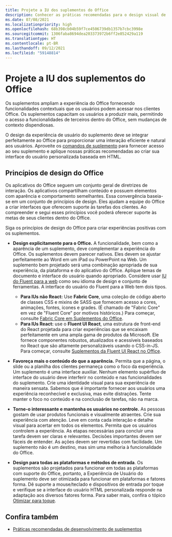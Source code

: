 ```yaml
---
title: Projete a IU dos suplementos do Office
description: Conhecer as práticas recomendadas para o design visual de Suplementos do Office.
ms.date: 07/08/2021
ms.localizationpriority: high
ms.openlocfilehash: 68b398cb04b59f7ce4506739db1357b7cbc3998e
ms.sourcegitcommit: 1306faba8694dea203373972b6ff2e852429a119
ms.translationtype: HT
ms.contentlocale: pt-BR
ms.lasthandoff: 09/12/2021
ms.locfileid: "59148814"
---
```

# <a name="design-the-ui-of-office-add-ins"></a>Projete a IU dos suplementos do Office

Os suplementos ampliam a experiência do Office fornecendo funcionalidades contextuais que os usuários podem acessar nos clientes Office. Os suplementos capacitam os usuários a produzir mais, permitindo o acesso a funcionalidades de terceiros dentro do Office, sem mudanças de contexto dispendiosas.

O design da experiência de usuário do suplemento deve se integrar perfeitamente ao Office para proporcionar uma interação eficiente e natural aos usuários. Aproveite os [comandos de suplemento](add-in-commands.md) para fornecer acesso ao seu suplemento e aplique nossas práticas recomendadas ao criar sua interface do usuário personalizada baseada em HTML.

## <a name="office-design-principles"></a>Princípios de design do Office

Os aplicativos do Office seguem um conjunto geral de diretrizes de interação. Os aplicativos compartilham conteúdo e possuem elementos com aparência e comportamento semelhantes. Essa convergência baseia-se em um conjunto de princípios de design. Eles ajudam a equipe do Office a criar interfaces que oferecem suporte às tarefas dos clientes. Ao compreender e segui esses princípios você poderá oferecer suporte às metas de seus clientes dentro do Office.

Siga os princípios de design do Office para criar experiências positivas com os suplementos.

- **Design explicitamente para o Office.** A funcionalidade, bem como a aparência de um suplemento, deve complementar a experiência do Office. Os suplementos devem parecer nativos. Eles devem se ajustar perfeitamente ao Word em um iPad ou PowerPoint na Web. Um suplemento bem projetado será uma combinação apropriada de sua experiência, da plataforma e do aplicativo do Office. Aplique temas de documento e interface do usuário quando apropriado. Considere usar [IU do Fluent para a web](https://developer.microsoft.com/fluentui#/get-started/web) como seu idioma de design e conjunto de ferramentas. A interface do usuário do Fluent para a Web tem dois tipos.

  - **Para IUs não React:** Use **Fabric Core**, uma coleção de código aberto de classes CSS e mixins de SASS que fornecem acesso a cores, animações, fontes, ícones e grades. (É chamado de "Fabric Core" em vez de "Fluent Core" por motivos históricos.) Para começar, consulte [Fabric Core em Suplementos do Office](fabric-core.md).
  - **Para IUs React:** use o **Fluent UI React**, uma estrutura de front-end do React projetada para criar experiências que se encaixam perfeitamente em uma ampla gama de produtos da Microsoft. Ele fornece componentes robustos, atualizados e acessíveis baseados no React que são altamente personalizáveis usando o CSS-in-JS. Para começar, consulte [Suplementos da Fluent UI React no Office](using-office-ui-fabric-react.md).

- **Favoreça mais o conteúdo do que a aparência.** Permita que a página, o slide ou a planilha dos clientes permaneça como o foco da experiência. Um suplemento é uma interface auxiliar. Nenhum elemento supérfluo de interface do usuário deve interferir no conteúdo e nas funcionalidades do suplemento. Crie uma identidade visual para sua experiência de maneira sensata. Sabemos que é importante fornecer aos usuários uma experiência reconhecível e exclusiva, mas evite distrações. Tente manter o foco no conteúdo e na conclusão de tarefas, não na marca.

- **Torne-o interessante e mantenha os usuários no controle.** As pessoas gostam de usar produtos funcionais e visualmente atraentes. Crie sua experiência com atenção. Leve em conta cada interação e detalhe visual para acertar em todos os elementos. Permita que os usuários controlem a experiência. As etapas necessárias para concluir uma tarefa devem ser claras e relevantes. Decisões importantes devem ser fáceis de entender. As ações devem ser revertidas com facilidade. Um suplemento não é um destino, mas sim uma melhoria à funcionalidade do Office.

- **Design para todas as plataformas e métodos de entrada**. Os suplementos são projetados para funcionar em todas as plataformas com suporte do Office, portanto, a Experiência de Usuário do suplemento deve ser otimizada para funcionar em plataformas e fatores forma. Dê suporte a mouse/teclado e dispositivos de entrada por toque e verifique se a interface do usuário HTML personalizada responde na adaptação aos diversos fatores forma. Para saber mais, confira o tópico [Otimizar para toque](../concepts/add-in-development-best-practices.md#optimize-for-touch).

## <a name="see-also"></a>Confira também

- [Práticas recomendadas de desenvolvimento de suplementos](../concepts/add-in-development-best-practices.md)
